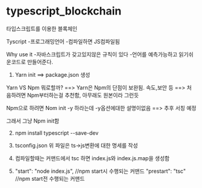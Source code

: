 # typescript_blockchain

타입스크립트를 이용한 블록체인

Tyscript -프로그래밍언어 -컴파일하면 JS컴파일됨

Why use it -자바스크립트가 갖고있지않은 규칙이 있다 -언어를 예측가능하고 읽기쉬운코드로 만들어준다.

1.  Yarn init
    ==> package.json 생성

Yarn VS Npm
뭐로할까?
==> Yarn은 Npm의 단점이 보완됨. 속도,보안 등
==> 처음하려면 Npm부터하는걸 추천함, 아무래도 원본이라 그런듯

Npm으로 하려면
Nom init -y 하라는데
-y옵션에대한 설명이없음
==> 추후 서칭 예정

그래서 그냥
Npm init함

2.  npm install typescript --save-dev

3.  tsconfig.json
    위 파일은 ts->js변환에 대한 명세를 작성

4.  컴파일할때는 커맨드에서 tsc
    하면 index.js와 index.js.map을 생성함

5.  "start": "node index.js", //npm start시 수행되는 커맨드
    "prestart": "tsc" //npm start전 수행되는 커맨드
